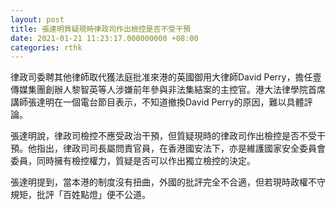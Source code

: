 ```yaml
---
layout: post
title: 張達明質疑現時律政司作出檢控是否不受干預
date: 2021-01-21 11:23:17.000000000 +08:00
categories: rthk
---
```


律政司委聘其他律師取代獲法庭批准來港的英國御用大律師David Perry，擔任壹傳媒集團創辦人黎智英等人涉嫌前年參與非法集結案的主控官。港大法律學院首席講師張達明在一個電台節目表示，不知道撤換David Perry的原因，難以具體評論。

張達明說，律政司檢控不應受政治干預，但質疑現時的律政司作出檢控是否不受干預。他指出，律政司司長屬問責官員，在香港國安法下，亦是維護國家安全委員會委員，同時擁有檢控權力，質疑是否可以作出獨立檢控的決定。

張達明提到，當本港的制度沒有扭曲，外國的批評完全不合適，但若現時政權不守規矩，批評「百姓點燈」便不公道。
